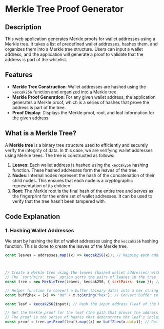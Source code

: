 # Merkle Tree Proof Generator

## Description

This web application generates Merkle proofs for wallet addresses using a Merkle tree. It takes a list of predefined wallet addresses, hashes them, and organizes them into a Merkle tree structure. Users can input a wallet address, and the application will generate a proof to validate that the address is part of the whitelist.

## Features

- **Merkle Tree Construction**: Wallet addresses are hashed using the `keccak256` function and organized into a Merkle tree.
- **Merkle Proof Generation**: For any given wallet address, the application generates a Merkle proof, which is a series of hashes that prove the address is part of the tree.
- **Proof Display**: Displays the Merkle proof, root, and leaf information for the given address.

## What is a Merkle Tree?

A **Merkle tree** is a binary tree structure used to efficiently and securely verify the integrity of data. In this case, we are verifying wallet addresses using Merkle trees. The tree is constructed as follows:

1. **Leaves**: Each wallet address is hashed using the `keccak256` hashing function. These hashed addresses form the leaves of the tree.
2. **Nodes**: Internal nodes represent the hash of the concatenation of their child nodes. This ensures that each node is a cryptographic representation of its children.
3. **Root**: The Merkle root is the final hash of the entire tree and serves as the fingerprint for the entire set of wallet addresses. It can be used to verify that the tree hasn't been tampered with.

## Code Explanation

### 1. Hashing Wallet Addresses

We start by hashing the list of wallet addresses using the `keccak256` hashing function. This is done to create the leaves of the Merkle tree.

```javascript
const leaves = addresses.map((x) => keccak256(x)); // Mapping each address to its hashed value



// Create a Merkle tree using the leaves (hashed wallet addresses) with the keccak256 hash function
// The `sortPairs: true` option sorts the pairs of leaves in the tree for consistency and deterministic hash computation
const tree = new MerkleTree(leaves, keccak256, { sortPairs: true }); // Create the Merkle tree

// Helper function to convert a buffer (binary data) into a hex string with '0x' prefix
const buff2hex = (x) => "0x" + x.toString("hex"); // Convert buffer to hex and add '0x' prefix

const leaf = keccak256(input); // Hash the input address (leaf of the Merkle tree)

// Get the Merkle proof for the leaf (the path that proves the address is part of the Merkle tree)
// The proof is the series of hashes that demonstrate the leaf's inclusion in the tree
const proof = tree.getProof(leaf).map((x) => buff2hex(x.data)); // Get Merkle proof and convert to hex format
```
